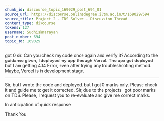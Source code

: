 ```yaml
---
chunk_id: discourse_topic_169029_post_694_01
source_url: https://discourse.onlinedegree.iitm.ac.in/t/169029/694
source_title: Project 2 - TDS Solver - Discussion Thread
content_type: discourse
tokens: 127
username: Sudhishnarayan
post_number: 694
topic_id: 169029
---
```


 got 0 sir. Can you check my code once again and verify it? According to the guidance given, I deployed my app through Vercel. The app got deployed but I am getting 404 Error, even after trying any troubleshooting method. Maybe, Vercel is in development stage.

---

Sir, but I wrote the code and deployed, but I got 0 marks only. Please check it and guide me to get it corrected. Sir, due to the projects I got poor marks on TDS. Please, I request you to re-evaluate and give me correct marks.

In anticipation of quick response

Thank You
